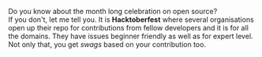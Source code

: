 Do you know about the month long celebration on open source?<br />
If you don't, let me tell you.
It is **Hacktoberfest** where several organisations open up their repo for contributions from fellow developers and it is for all the domains.
They have issues beginner friendly as well as for expert level.
Not only that, you get _swags_ based on your contribution too.
